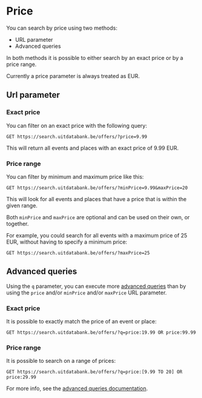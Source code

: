 ---
---

# Price

You can search by price using two methods:

* URL parameter
* Advanced queries

In both methods it is possible to either search by an exact price or by a price range.

Currently a price parameter is always treated as EUR.

## Url parameter

### Exact price

You can filter on an exact price with the following query:

```
GET https://search.uitdatabank.be/offers/?price=9.99
```

This will return all events and places with an exact price of 9.99 EUR.

### Price range

You can filter by minimum and maximum price like this:

```
GET https://search.uitdatabank.be/offers/?minPrice=9.99&maxPrice=20
```

This will look for all events and places that have a price that is within the given range.

Both `minPrice` and `maxPrice` are optional and can be used on their own, or together.

For example, you could search for all events with a maximum price of 25 EUR, without having to specify a minimum price:

```
GET https://search.uitdatabank.be/offers/?maxPrice=25
```

## Advanced queries

Using the `q` parameter, you can execute more [advanced queries](../../reference/advanced-queries) than by using the `price` and/or `minPrice` and/or `maxPrice` URL parameter.

### Exact price

It is possible to exactly match the price of an event or place:

```
GET https://search.uitdatabank.be/offers/?q=price:19.99 OR price:99.99
```

### Price range

It is possible to search on a range of prices:

```
GET https://search.uitdatabank.be/offers/?q=price:[9.99 TO 20] OR price:29.99
```

For more info, see the [advanced queries documentation](../../reference/advanced-queries).

